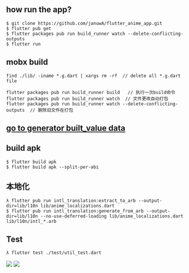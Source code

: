 ## how run the app?
```
$ git clone https://github.com/januwA/flutter_anime_app.git
$ flutter pub get
$ flutter packages pub run build_runner watch --delete-conflicting-outputs 
$ flutter run
```

## mobx build
```
find ./lib/ -iname *.g.dart | xargs rm -rf  // delete all *.g.dart file

flutter packages pub run build_runner build   // 执行一次build命令
flutter packages pub run build_runner watch  // 文件更改自动打包
flutter packages pub run build_runner watch --delete-conflicting-outputs  // 删除旧文件在打包
```

## [go to generator built_value data](https://januwa.github.io/p5_object_2_builtvalue/index.html)


## build apk
```
$ flutter build apk
$ flutter build apk --split-per-abi
```

## 本地化
```
λ flutter pub run intl_translation:extract_to_arb --output-dir=lib/l10n lib/anime_localizations.dart
$ flutter pub run intl_translation:generate_from_arb --output-dir=lib/l10n --no-use-deferred-loading lib/anime_localizations.dart lib/l10n/intl_*.arb
```

## Test
```sh
λ flutter test ./test/util_test.dart
```

![](https://i.loli.net/2019/12/22/UOCmgeYS5pyWsHD.png)
![](https://i.loli.net/2019/12/22/kAxULFrcEHSVW9d.png)